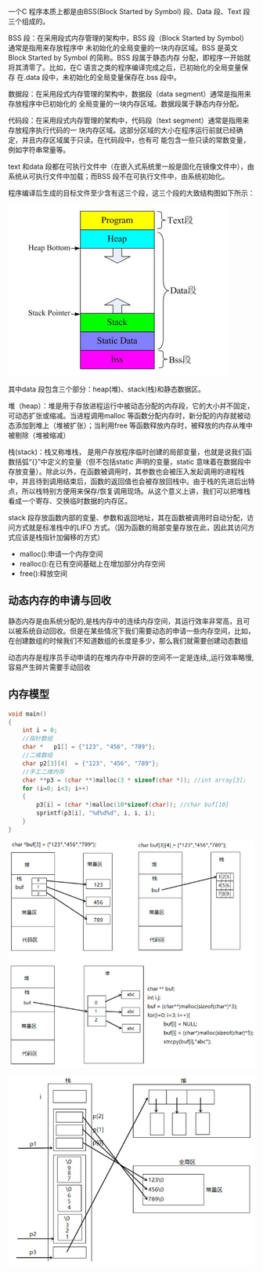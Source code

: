 一个C 程序本质上都是由BSS(Block Started by Symbol) 段、Data 段、Text 段三个组成的。

BSS 段：在采用段式内存管理的架构中，BSS 段（Block Started by Symbol）通常是指用来存放程序中
未初始化的全局变量的一块内存区域。BSS 是英文Block Started by Symbol 的简称。BSS 段属于静态内存
分配，即程序一开始就将其清零了。比如，在C 语言之类的程序编译完成之后，已初始化的全局变量保存
在.data 段中，未初始化的全局变量保存在.bss 段中。

数据段：在采用段式内存管理的架构中，数据段（data segment）通常是指用来存放程序中已初始化的
全局变量的一块内存区域。数据段属于静态内存分配。

代码段：在采用段式内存管理的架构中，代码段（text segment）通常是指用来存放程序执行代码的一
块内存区域。这部分区域的大小在程序运行前就已经确定，并且内存区域属于只读。在代码段中，也有可
能包含一些只读的常数变量，例如字符串常量等。

text 和data 段都在可执行文件中（在嵌入式系统里一般是固化在镜像文件中），由系统从可执行文件中加载；而BSS 段不在可执行文件中，由系统初始化。

程序编译后生成的目标文件至少含有这三个段，这三个段的大致结构图如下所示：

![](images/memory.png)

其中data 段包含三个部分：heap(堆)、stack(栈)和静态数据区。

堆（heap）：堆是用于存放进程运行中被动态分配的内存段，它的大小并不固定，可动态扩张或缩减。当进程调用malloc 等函数分配内存时，新分配的内存就被动态添加到堆上（堆被扩张）；当利用free 等函数释放内存时，被释放的内存从堆中被剔除（堆被缩减）

栈(stack)：栈又称堆栈， 是用户存放程序临时创建的局部变量，也就是说我们函数括弧“{}”中定义的变量（但不包括static 声明的变量，static 意味着在数据段中存放变量）。除此以外，在函数被调用时，其参数也会被压入发起调用的进程栈中，并且待到调用结束后，函数的返回值也会被存放回栈中。由于栈的先进后出特点，所以栈特别方便用来保存/恢复调用现场。从这个意义上讲，我们可以把堆栈看成一个寄存、交换临时数据的内存区。

stack 段存放函数内部的变量、参数和返回地址，其在函数被调用时自动分配，访问方式就是标准栈中的LIFO 方式。（因为函数的局部变量存放在此，因此其访问方式应该是栈指针加偏移的方式）

- malloc():申请一个内存空间
- realloc():在已有空间基础上在增加部分内存空间
- free():释放空间

## 动态内存的申请与回收

静态内存是由系统分配的,是栈内存中的连续内存空间，其运行效率非常高，且可以被系统自动回收。但是在某些情况下我们需要动态的申请一些内存空间，比如，在创建数组的时候我们不知道数组的长度是多少，那么我们就需要创建动态数组

动态内存是程序员手动申请的在堆内存中开辟的空间不一定是连续,,运行效率略慢,容易产生碎片需要手动回收

## 内存模型

```c
void main()
{
	int i = 0;
	//指针数组
	char *   p1[] = {"123", "456", "789"};
	//二维数组
	char p2[3][4]  = {"123", "456", "789"};
	//手工二维内存
	char **p3 = (char **)malloc(3 * sizeof(char *)); //int array[3];
	for (i=0; i<3; i++)
	{
		p3[i] = (char *)malloc(10*sizeof(char)); //char buf[10]
		sprintf(p3[i], "%d%d%d", i, i, i);
	}
}
```

![](images/内存模型.png)

![](images/内存模型2.png)